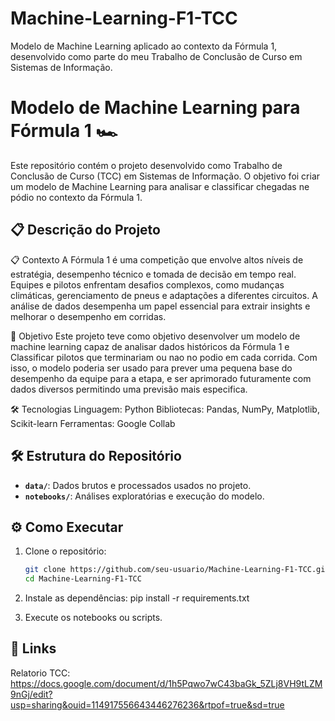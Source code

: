 # Machine-Learning-F1-TCC
Modelo de Machine Learning aplicado ao contexto da Fórmula 1, desenvolvido como parte do meu Trabalho de Conclusão de Curso em Sistemas de Informação.

# Modelo de Machine Learning para Fórmula 1 🏎️

Este repositório contém o projeto desenvolvido como Trabalho de Conclusão de Curso (TCC) em Sistemas de Informação. O objetivo foi criar um modelo de Machine Learning para analisar e classificar chegadas ne pódio no contexto da Fórmula 1.

## 📋 Descrição do Projeto

📋 Contexto
A Fórmula 1 é uma competição que envolve altos níveis de estratégia, desempenho técnico e tomada de decisão em tempo real. Equipes e pilotos enfrentam desafios complexos, como mudanças climáticas, gerenciamento de pneus e adaptações a diferentes circuitos. A análise de dados desempenha um papel essencial para extrair insights e melhorar o desempenho em corridas.

🎯 Objetivo
Este projeto teve como objetivo desenvolver um modelo de machine learning capaz de analisar dados históricos da Fórmula 1 e Classificar pilotos que terminariam ou nao no podio em cada corrida. Com isso, o modelo poderia ser usado para prever uma pequena base do desempenho da equipe para a etapa, e ser aprimorado futuramente com dados diversos permitindo uma previsão mais especifica.

🛠️ Tecnologias
Linguagem: Python
Bibliotecas: Pandas, NumPy, Matplotlib, Scikit-learn
Ferramentas: Google Collab

## 🛠️ Estrutura do Repositório

- **`data/`**: Dados brutos e processados usados no projeto.  
- **`notebooks/`**: Análises exploratórias e execução do modelo.  


## ⚙️ Como Executar

1. Clone o repositório:
   ```bash
   git clone https://github.com/seu-usuario/Machine-Learning-F1-TCC.git
   cd Machine-Learning-F1-TCC
   
2. Instale as dependências:
pip install -r requirements.txt

3. Execute os notebooks ou scripts.

## 🔗 Links
Relatorio TCC:
https://docs.google.com/document/d/1h5Pqwo7wC43baGk_5ZLj8VH9tLZM9nGj/edit?usp=sharing&ouid=114917556643446276236&rtpof=true&sd=true
